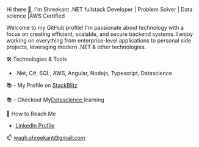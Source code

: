 Hi there 👋, I'm Shreekant
.NET fullstack Developer | Problem Solver | Data science |AWS Certified

Welcome to my GitHub profile! I'm passionate about technology with a focus on creating efficient, scalable, and secure backend systems. 
I enjoy working on everything from enterprise-level applications to personal side projects, leveraging modern .NET & other technologies.

🛠️ Technologies & Tools
- .Net, C#, SQL, AWS, Angular, Nodejs, Typescript, Datascience


📚 - My Profile on <a href="https://stackblitz.com/@shreekant89/repositories">StackBlitz <a>

📚 - Checkout  My<a href="https://github.com/shreekant89/DataScience/tree/main/DataScience_3047/">Datascience <a> learning

🤝 How to Reach Me
- <a href="https://www.linkedin.com/in/shreekant-wagh-8942a226/">LinkedIn Profile <a>

📫 wagh.shreekant@gmail.com

